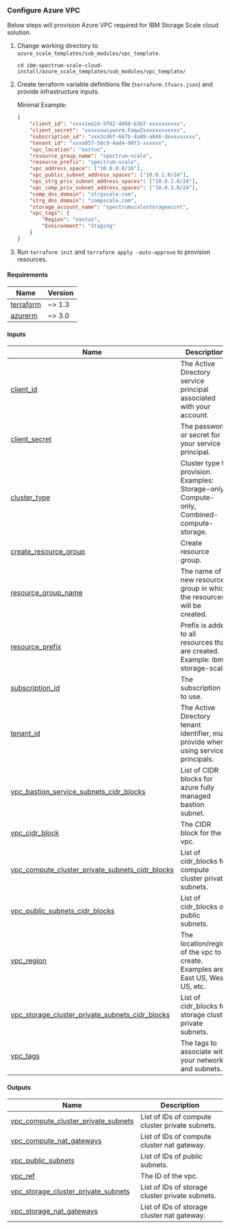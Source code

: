 ### Configure Azure VPC

Below steps will provision Azure VPC required for IBM Storage Scale cloud solution.

1. Change working directory to `azure_scale_templates/sub_modules/vpc_template`.

    ```cli
    cd ibm-spectrum-scale-cloud-install/azure_scale_templates/sub_modules/vpc_template/
    ```

2. Create terraform variable definitions file (`terraform.tfvars.json`) and provide infrastructure inputs.

    Minimal Example:

    ```json
    {
        "client_id": "xxxx1ee24-5f02-4066-b3b7-xxxxxxxxxx",
        "client_secret": "xxxxxxwiywnrm.FaqwZxxxxxxxxxxxx",
        "subscription_id": "xxx3cd6f-667b-4a89-a046-dexxxxxxxx",
        "tenant_id": "xxxx057-50c9-4ad4-98f3-xxxxxx",
        "vpc_location": "eastus",
        "resource_group_name": "spectrum-scale",
        "resource_prefix": "spectrum-scale",
        "vpc_address_space": ["10.0.0.0/16"],
        "vpc_public_subnet_address_spaces": ["10.0.1.0/24"],
        "vpc_strg_priv_subnet_address_spaces": ["10.0.2.0/24"],
        "vpc_comp_priv_subnet_address_spaces": ["10.0.3.0/24"],
        "comp_dns_domain": "strgscale.com",
        "strg_dns_domain": "compscale.com",
        "storage_account_name": "spectrumscalestorageaccnt",
        "vpc_tags": {
            "Region": "eastus",
            "Evnironment": "Staging"
        }
    }
    ```

3. Run `terraform init` and `terraform apply -auto-approve` to provision resources.

<!-- BEGIN_TF_DOCS -->
#### Requirements

| Name | Version |
|------|---------|
| <a name="requirement_terraform"></a> [terraform](#requirement_terraform) | ~> 1.3 |
| <a name="requirement_azurerm"></a> [azurerm](#requirement_azurerm) | ~> 3.0 |

#### Inputs

| Name | Description | Type |
|------|-------------|------|
| <a name="input_client_id"></a> [client_id](#input_client_id) | The Active Directory service principal associated with your account. | `string` |
| <a name="input_client_secret"></a> [client_secret](#input_client_secret) | The password or secret for your service principal. | `string` |
| <a name="input_cluster_type"></a> [cluster_type](#input_cluster_type) | Cluster type to provision. Examples: Storage-only, Compute-only, Combined-compute-storage. | `string` |
| <a name="input_create_resource_group"></a> [create_resource_group](#input_create_resource_group) | Create resource group. | `bool` |
| <a name="input_resource_group_name"></a> [resource_group_name](#input_resource_group_name) | The name of a new resource group in which the resources will be created. | `string` |
| <a name="input_resource_prefix"></a> [resource_prefix](#input_resource_prefix) | Prefix is added to all resources that are created. Example: ibm-storage-scale | `string` |
| <a name="input_subscription_id"></a> [subscription_id](#input_subscription_id) | The subscription ID to use. | `string` |
| <a name="input_tenant_id"></a> [tenant_id](#input_tenant_id) | The Active Directory tenant identifier, must provide when using service principals. | `string` |
| <a name="input_vpc_bastion_service_subnets_cidr_blocks"></a> [vpc_bastion_service_subnets_cidr_blocks](#input_vpc_bastion_service_subnets_cidr_blocks) | List of CIDR blocks for azure fully managed bastion subnet. | `list(string)` |
| <a name="input_vpc_cidr_block"></a> [vpc_cidr_block](#input_vpc_cidr_block) | The CIDR block for the vpc. | `string` |
| <a name="input_vpc_compute_cluster_private_subnets_cidr_blocks"></a> [vpc_compute_cluster_private_subnets_cidr_blocks](#input_vpc_compute_cluster_private_subnets_cidr_blocks) | List of cidr_blocks for compute cluster private subnets. | `list(string)` |
| <a name="input_vpc_public_subnets_cidr_blocks"></a> [vpc_public_subnets_cidr_blocks](#input_vpc_public_subnets_cidr_blocks) | List of cidr_blocks of public subnets. | `list(string)` |
| <a name="input_vpc_region"></a> [vpc_region](#input_vpc_region) | The location/region of the vpc to create. Examples are East US, West US, etc. | `string` |
| <a name="input_vpc_storage_cluster_private_subnets_cidr_blocks"></a> [vpc_storage_cluster_private_subnets_cidr_blocks](#input_vpc_storage_cluster_private_subnets_cidr_blocks) | List of cidr_blocks for storage cluster private subnets. | `list(string)` |
| <a name="input_vpc_tags"></a> [vpc_tags](#input_vpc_tags) | The tags to associate with your network and subnets. | `map(string)` |

#### Outputs

| Name | Description |
|------|-------------|
| <a name="output_vpc_compute_cluster_private_subnets"></a> [vpc_compute_cluster_private_subnets](#output_vpc_compute_cluster_private_subnets) | List of IDs of compute cluster private subnets. |
| <a name="output_vpc_compute_nat_gateways"></a> [vpc_compute_nat_gateways](#output_vpc_compute_nat_gateways) | List of IDs of compute cluster nat gateway. |
| <a name="output_vpc_public_subnets"></a> [vpc_public_subnets](#output_vpc_public_subnets) | List of IDs of public subnets. |
| <a name="output_vpc_ref"></a> [vpc_ref](#output_vpc_ref) | The ID of the vpc. |
| <a name="output_vpc_storage_cluster_private_subnets"></a> [vpc_storage_cluster_private_subnets](#output_vpc_storage_cluster_private_subnets) | List of IDs of storage cluster private subnets. |
| <a name="output_vpc_storage_nat_gateways"></a> [vpc_storage_nat_gateways](#output_vpc_storage_nat_gateways) | List of IDs of storage cluster nat gateway. |
<!-- END_TF_DOCS -->
